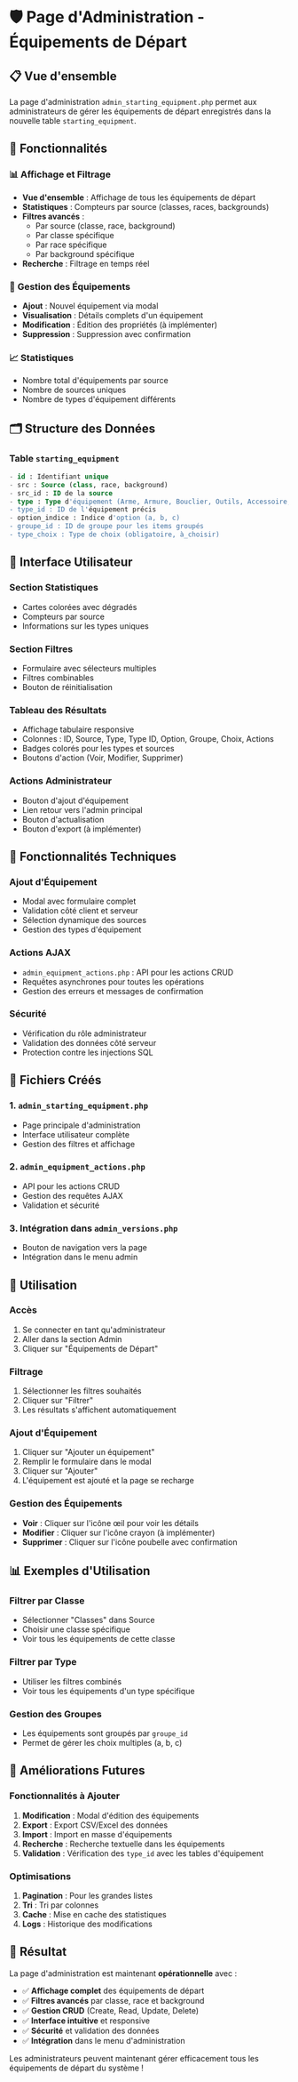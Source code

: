# 🛡️ Page d'Administration - Équipements de Départ

## 📋 Vue d'ensemble

La page d'administration `admin_starting_equipment.php` permet aux administrateurs de gérer les équipements de départ enregistrés dans la nouvelle table `starting_equipment`.

## 🎯 Fonctionnalités

### 📊 **Affichage et Filtrage**
- **Vue d'ensemble** : Affichage de tous les équipements de départ
- **Statistiques** : Compteurs par source (classes, races, backgrounds)
- **Filtres avancés** :
  - Par source (classe, race, background)
  - Par classe spécifique
  - Par race spécifique
  - Par background spécifique
- **Recherche** : Filtrage en temps réel

### 🔧 **Gestion des Équipements**
- **Ajout** : Nouvel équipement via modal
- **Visualisation** : Détails complets d'un équipement
- **Modification** : Édition des propriétés (à implémenter)
- **Suppression** : Suppression avec confirmation

### 📈 **Statistiques**
- Nombre total d'équipements par source
- Nombre de sources uniques
- Nombre de types d'équipement différents

## 🗂️ Structure des Données

### Table `starting_equipment`
```sql
- id : Identifiant unique
- src : Source (class, race, background)
- src_id : ID de la source
- type : Type d'équipement (Arme, Armure, Bouclier, Outils, Accessoire, Sac)
- type_id : ID de l'équipement précis
- option_indice : Indice d'option (a, b, c)
- groupe_id : ID de groupe pour les items groupés
- type_choix : Type de choix (obligatoire, à_choisir)
```

## 🎨 Interface Utilisateur

### **Section Statistiques**
- Cartes colorées avec dégradés
- Compteurs par source
- Informations sur les types uniques

### **Section Filtres**
- Formulaire avec sélecteurs multiples
- Filtres combinables
- Bouton de réinitialisation

### **Tableau des Résultats**
- Affichage tabulaire responsive
- Colonnes : ID, Source, Type, Type ID, Option, Groupe, Choix, Actions
- Badges colorés pour les types et sources
- Boutons d'action (Voir, Modifier, Supprimer)

### **Actions Administrateur**
- Bouton d'ajout d'équipement
- Lien retour vers l'admin principal
- Bouton d'actualisation
- Bouton d'export (à implémenter)

## 🔧 Fonctionnalités Techniques

### **Ajout d'Équipement**
- Modal avec formulaire complet
- Validation côté client et serveur
- Sélection dynamique des sources
- Gestion des types d'équipement

### **Actions AJAX**
- `admin_equipment_actions.php` : API pour les actions CRUD
- Requêtes asynchrones pour toutes les opérations
- Gestion des erreurs et messages de confirmation

### **Sécurité**
- Vérification du rôle administrateur
- Validation des données côté serveur
- Protection contre les injections SQL

## 📁 Fichiers Créés

### 1. `admin_starting_equipment.php`
- Page principale d'administration
- Interface utilisateur complète
- Gestion des filtres et affichage

### 2. `admin_equipment_actions.php`
- API pour les actions CRUD
- Gestion des requêtes AJAX
- Validation et sécurité

### 3. Intégration dans `admin_versions.php`
- Bouton de navigation vers la page
- Intégration dans le menu admin

## 🚀 Utilisation

### **Accès**
1. Se connecter en tant qu'administrateur
2. Aller dans la section Admin
3. Cliquer sur "Équipements de Départ"

### **Filtrage**
1. Sélectionner les filtres souhaités
2. Cliquer sur "Filtrer"
3. Les résultats s'affichent automatiquement

### **Ajout d'Équipement**
1. Cliquer sur "Ajouter un équipement"
2. Remplir le formulaire dans le modal
3. Cliquer sur "Ajouter"
4. L'équipement est ajouté et la page se recharge

### **Gestion des Équipements**
- **Voir** : Cliquer sur l'icône œil pour voir les détails
- **Modifier** : Cliquer sur l'icône crayon (à implémenter)
- **Supprimer** : Cliquer sur l'icône poubelle avec confirmation

## 📊 Exemples d'Utilisation

### **Filtrer par Classe**
- Sélectionner "Classes" dans Source
- Choisir une classe spécifique
- Voir tous les équipements de cette classe

### **Filtrer par Type**
- Utiliser les filtres combinés
- Voir tous les équipements d'un type spécifique

### **Gestion des Groupes**
- Les équipements sont groupés par `groupe_id`
- Permet de gérer les choix multiples (a, b, c)

## 🔮 Améliorations Futures

### **Fonctionnalités à Ajouter**
1. **Modification** : Modal d'édition des équipements
2. **Export** : Export CSV/Excel des données
3. **Import** : Import en masse d'équipements
4. **Recherche** : Recherche textuelle dans les équipements
5. **Validation** : Vérification des `type_id` avec les tables d'équipement

### **Optimisations**
1. **Pagination** : Pour les grandes listes
2. **Tri** : Tri par colonnes
3. **Cache** : Mise en cache des statistiques
4. **Logs** : Historique des modifications

## 🎉 Résultat

La page d'administration est maintenant **opérationnelle** avec :
- ✅ **Affichage complet** des équipements de départ
- ✅ **Filtres avancés** par classe, race et background
- ✅ **Gestion CRUD** (Create, Read, Update, Delete)
- ✅ **Interface intuitive** et responsive
- ✅ **Sécurité** et validation des données
- ✅ **Intégration** dans le menu d'administration

Les administrateurs peuvent maintenant gérer efficacement tous les équipements de départ du système !
